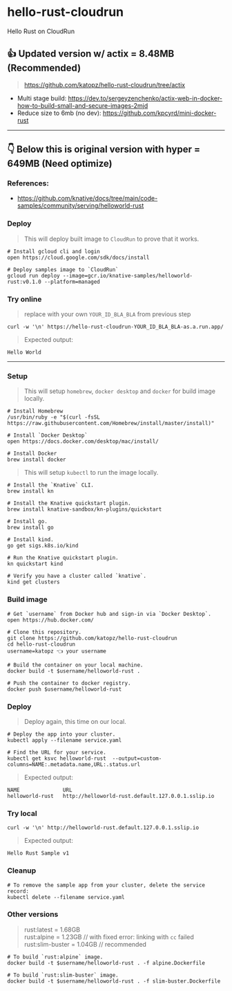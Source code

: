 # hello-rust-cloudrun

Hello Rust on CloudRun

## 👍 Updated version w/ actix = 8.48MB (Recommended)

> https://github.com/katopz/hello-rust-cloudrun/tree/actix

- Multi stage build: https://dev.to/sergeyzenchenko/actix-web-in-docker-how-to-build-small-and-secure-images-2mjd
- Reduce size to 6mb (no dev): https://github.com/kpcyrd/mini-docker-rust

---

## 👇 Below this is original version with hyper = 649MB (Need optimize)

### References:

- https://github.com/knative/docs/tree/main/code-samples/community/serving/helloworld-rust

### Deploy

> This will deploy built image to `CloudRun` to prove that it works.

```shell
# Install gcloud cli and login
open https://cloud.google.com/sdk/docs/install

# Deploy samples image to `CloudRun`
gcloud run deploy --image=gcr.io/knative-samples/helloworld-rust:v0.1.0 --platform=managed
```

### Try online

> replace with your own `YOUR_ID_BLA_BLA` from previous step

```shell
curl -w '\n' https://hello-rust-cloudrun-YOUR_ID_BLA_BLA-as.a.run.app/
```

> Expected output:

```shell
Hello World
```

---

### Setup

> This will setup `homebrew`, `docker desktop` and `docker` for build image locally.

```shell
# Install Homebrew
/usr/bin/ruby -e "$(curl -fsSL https://raw.githubusercontent.com/Homebrew/install/master/install)"

# Install `Docker Desktop`
open https://docs.docker.com/desktop/mac/install/

# Install Docker
brew install docker
```

> This will setup `kubectl` to run the image locally.

```shell
# Install the `Knative` CLI.
brew install kn

# Install the Knative quickstart plugin.
brew install knative-sandbox/kn-plugins/quickstart

# Install go.
brew install go

# Install kind.
go get sigs.k8s.io/kind

# Run the Knative quickstart plugin.
kn quickstart kind

# Verify you have a cluster called `knative`.
kind get clusters
```

### Build image

```shell
# Get `username` from Docker hub and sign-in via `Docker Desktop`.
open https://hub.docker.com/

# Clone this repository.
git clone https://github.com/katopz/hello-rust-cloudrun
cd hello-rust-cloudrun
username=katopz 👈 your username

# Build the container on your local machine.
docker build -t $username/helloworld-rust .

# Push the container to docker registry.
docker push $username/helloworld-rust
```

### Deploy

> Deploy again, this time on our local.

```shell
# Deploy the app into your cluster.
kubectl apply --filename service.yaml

# Find the URL for your service.
kubectl get ksvc helloworld-rust  --output=custom-columns=NAME:.metadata.name,URL:.status.url
```

> Expected output:

```shell
NAME              URL
helloworld-rust   http://helloworld-rust.default.127.0.0.1.sslip.io
```

### Try local

```shell
curl -w '\n' http://helloworld-rust.default.127.0.0.1.sslip.io
```

> Expected output:

```
Hello Rust Sample v1
```

### Cleanup

```shell
# To remove the sample app from your cluster, delete the service record:
kubectl delete --filename service.yaml
```

### Other versions

> rust:latest = 1.68GB  
> rust:alpine = 1.23GB // with fixed error: linking with `cc` failed  
> rust:slim-buster = 1.04GB // recommended

```shell
# To build `rust:alpine` image.
docker build -t $username/helloworld-rust . -f alpine.Dockerfile

# To build `rust:slim-buster` image.
docker build -t $username/helloworld-rust . -f slim-buster.Dockerfile
```
